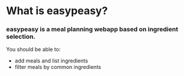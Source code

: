 # What is easypeasy?

### easypeasy is a meal planning webapp based on ingredient selection.

You should be able to:

- add meals and list ingredients
- filter meals by common ingredients
